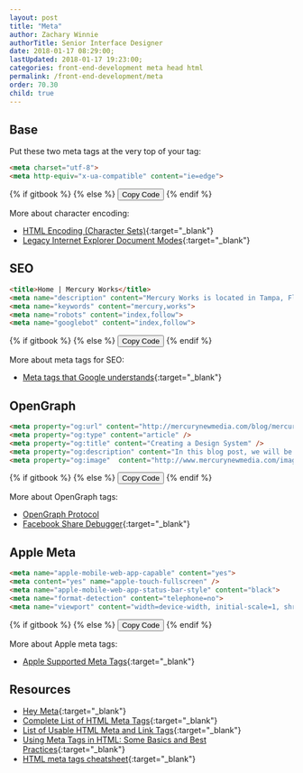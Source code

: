 ```yaml
---
layout: post
title: "Meta"
author: Zachary Winnie
authorTitle: Senior Interface Designer
date: 2018-01-17 08:29:00;
lastUpdated: 2018-01-17 19:23:00;
categories: front-end-development meta head html
permalink: /front-end-development/meta
order: 70.30
child: true
---
```


## Base

Put these two meta tags at the very top of your <code><head></code> tag:

``` html
<meta charset="utf-8"> 
<meta http-equiv="x-ua-compatible" content="ie=edge">
```
{% if gitbook %}
{% else %}
  <button type="button" class="button button--white button--smallest button--copy">Copy Code</button>
{% endif %}

More about character encoding:

* [HTML Encoding (Character Sets)](https://www.w3schools.com/html/html_charset.asp){:target="_blank"}
* [Legacy Internet Explorer Document Modes](https://msdn.microsoft.com/en-us/library/jj676915(v=vs.85).aspx){:target="_blank"}

## SEO

``` html
<title>Home | Mercury Works</title>
<meta name="description" content="Mercury Works is located in Tampa, Florida.">
<meta name="keywords" content="mercury,works">
<meta name="robots" content="index,follow">
<meta name="googlebot" content="index,follow">
```
{% if gitbook %}
{% else %}
  <button type="button" class="button button--white button--smallest button--copy">Copy Code</button>
{% endif %}

More about meta tags for SEO:

* [Meta tags that Google understands](https://support.google.com/webmasters/answer/79812?hl=en){:target="_blank"}

## OpenGraph

``` html
<meta property="og:url" content="http://mercurynewmedia.com/blog/mercury-new-media-blog/2017/10/06/creating-a-design-system" />
<meta property="og:type" content="article" />
<meta property="og:title" content="Creating a Design System" />
<meta property="og:description" content="In this blog post, we will be talking about design systems (also sometimes referred to as design languages) as it applies to the process of designing and developing web apps and sites, and the design system process we’ve found successful at Mercury." />
<meta property="og:image"  content="http://www.mercurynewmedia.com/images/default-source/logos/mercury-logo-circle-201x201.png" />
```
{% if gitbook %}
{% else %}
  <button type="button" class="button button--white button--smallest button--copy">Copy Code</button>
{% endif %}

More about OpenGraph tags:
* [OpenGraph Protocol](http://ogp.me/)
* [Facebook Share  Debugger](https://developers.facebook.com/tools/debug/){:target="_blank"}

## Apple Meta

``` html
<meta name="apple-mobile-web-app-capable" content="yes">
<meta content="yes" name="apple-touch-fullscreen" />
<meta name="apple-mobile-web-app-status-bar-style" content="black">
<meta name="format-detection" content="telephone=no">
<meta name="viewport" content="width=device-width, initial-scale=1, shrink-to-fit=no">
```
{% if gitbook %}
{% else %}
  <button type="button" class="button button--white button--smallest button--copy">Copy Code</button>
{% endif %}

More about Apple meta tags:

* [Apple Supported Meta Tags](https://developer.apple.com/library/content/documentation/AppleApplications/Reference/SafariHTMLRef/Articles/MetaTags.html){:target="_blank"}

## Resources

* [Hey Meta](http://www.heymeta.com/){:target="_blank"}
* [Complete List of HTML Meta Tags](https://gist.github.com/lancejpollard/1978404){:target="_blank"}
* [List of Usable HTML Meta and Link Tags](https://gist.github.com/kevinSuttle/1997924){:target="_blank"}
* [Using Meta Tags in HTML: Some Basics and Best Practices](https://www.sitepoint.com/meta-tags-html-basics-best-practices/){:target="_blank"}
* [HTML meta tags cheatsheet](https://devhints.io/html-meta){:target="_blank"}